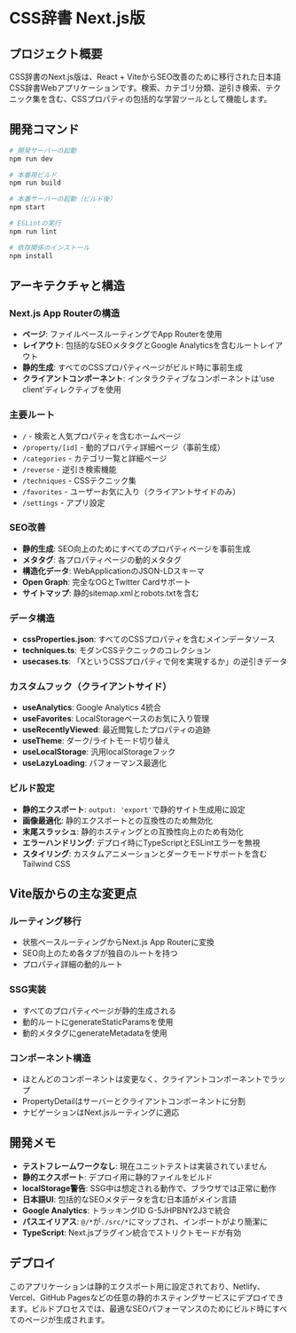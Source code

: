 # CSS辞書 Next.js版

## プロジェクト概要

CSS辞書のNext.js版は、React + ViteからSEO改善のために移行された日本語CSS辞書Webアプリケーションです。検索、カテゴリ分類、逆引き検索、テクニック集を含む、CSSプロパティの包括的な学習ツールとして機能します。

## 開発コマンド

```bash
# 開発サーバーの起動
npm run dev

# 本番用ビルド
npm run build

# 本番サーバーの起動（ビルド後）
npm start

# ESLintの実行
npm run lint

# 依存関係のインストール
npm install
```

## アーキテクチャと構造

### Next.js App Routerの構造
- **ページ**: ファイルベースルーティングでApp Routerを使用
- **レイアウト**: 包括的なSEOメタタグとGoogle Analyticsを含むルートレイアウト
- **静的生成**: すべてのCSSプロパティページがビルド時に事前生成
- **クライアントコンポーネント**: インタラクティブなコンポーネントは'use client'ディレクティブを使用

### 主要ルート
- `/` - 検索と人気プロパティを含むホームページ
- `/property/[id]` - 動的プロパティ詳細ページ（事前生成）
- `/categories` - カテゴリ一覧と詳細ページ
- `/reverse` - 逆引き検索機能
- `/techniques` - CSSテクニック集
- `/favorites` - ユーザーお気に入り（クライアントサイドのみ）
- `/settings` - アプリ設定

### SEO改善
- **静的生成**: SEO向上のためにすべてのプロパティページを事前生成
- **メタタグ**: 各プロパティページの動的メタタグ
- **構造化データ**: WebApplicationのJSON-LDスキーマ
- **Open Graph**: 完全なOGとTwitter Cardサポート
- **サイトマップ**: 静的sitemap.xmlとrobots.txtを含む

### データ構造
- **cssProperties.json**: すべてのCSSプロパティを含むメインデータソース
- **techniques.ts**: モダンCSSテクニックのコレクション
- **usecases.ts**: 「XというCSSプロパティで何を実現するか」の逆引きデータ

### カスタムフック（クライアントサイド）
- **useAnalytics**: Google Analytics 4統合
- **useFavorites**: LocalStorageベースのお気に入り管理
- **useRecentlyViewed**: 最近閲覧したプロパティの追跡
- **useTheme**: ダーク/ライトモード切り替え
- **useLocalStorage**: 汎用localStorageフック
- **useLazyLoading**: パフォーマンス最適化

### ビルド設定
- **静的エクスポート**: `output: 'export'`で静的サイト生成用に設定
- **画像最適化**: 静的エクスポートとの互換性のため無効化
- **末尾スラッシュ**: 静的ホスティングとの互換性向上のため有効化
- **エラーハンドリング**: デプロイ時にTypeScriptとESLintエラーを無視
- **スタイリング**: カスタムアニメーションとダークモードサポートを含むTailwind CSS

## Vite版からの主な変更点

### ルーティング移行
- 状態ベースルーティングからNext.js App Routerに変換
- SEO向上のため各タブが独自のルートを持つ
- プロパティ詳細の動的ルート

### SSG実装
- すべてのプロパティページが静的生成される
- 動的ルートにgenerateStaticParamsを使用
- 動的メタタグにgenerateMetadataを使用

### コンポーネント構造
- ほとんどのコンポーネントは変更なく、クライアントコンポーネントでラップ
- PropertyDetailはサーバーとクライアントコンポーネントに分割
- ナビゲーションはNext.jsルーティングに適応

## 開発メモ

- **テストフレームワークなし**: 現在ユニットテストは実装されていません
- **静的エクスポート**: デプロイ用に静的ファイルをビルド
- **localStorage警告**: SSG中は想定される動作で、ブラウザでは正常に動作
- **日本語UI**: 包括的なSEOメタデータを含む日本語がメイン言語
- **Google Analytics**: トラッキングID G-5JHPBNY2J3で統合
- **パスエイリアス**: `@/*`が`./src/*`にマップされ、インポートがより簡潔に
- **TypeScript**: Next.jsプラグイン統合でストリクトモードが有効

## デプロイ

このアプリケーションは静的エクスポート用に設定されており、Netlify、Vercel、GitHub Pagesなどの任意の静的ホスティングサービスにデプロイできます。ビルドプロセスでは、最適なSEOパフォーマンスのためにビルド時にすべてのページが生成されます。